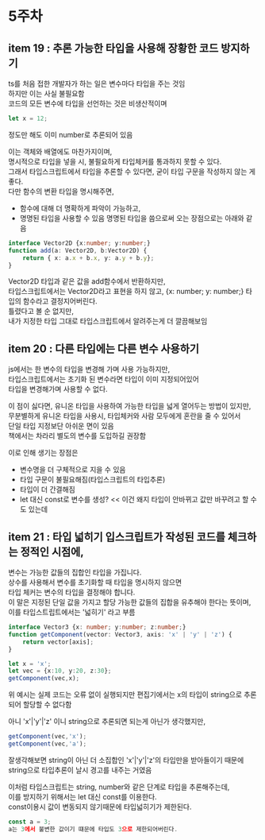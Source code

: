 # 5주차

## item 19 : 추론 가능한 타입을 사용해 장황한 코드 방지하기  

ts를 처음 접한 개발자가 하는 일은 변수마다 타입을 주는 것임  
하지만 이는 사실 불필요함  
코드의 모든 변수에 타입을 선언하는 것은 비생산적이며  
```ts
let x = 12;
```
정도만 해도 이미 number로 추론되어 있음  

이는 객체와 배열에도 마찬가지이며,  
명시적으로 타입을 넣을 시, 불필요하게 타입체커를 통과하지 못할 수 있다.  
그래서 타입스크립트에서 타입을 추론할 수 있다면, 굳이 타입 구문을 작성하지 않는 게 좋다.  
다만 함수의 변환 타입을 명시해주면,  
 - 함수에 대해 더 명확하게 파악이 가능하고,  
 - 명명된 타입을 사용할 수 있음
명명된 타입을 씀으로써 오는 장점으로는 아래와 같음
```ts
interface Vector2D {x:number; y:number;}
function add(a: Vector2D, b:Vector2D) {
    return { x: a.x + b.x, y: a.y + b.y};
}
```
Vector2D 타입과 같은 값을 add함수에서 반환하지만,  
타입스크립트에서는 Vector2D라고 표현을 하지 않고,  {x: number; y: number;} 타입의 함수라고 결정지어버린다.  
틀렸다고 볼 순 없지만,  
내가 지정한 타입 그대로 타입스크립트에서 알려주는게 더 깔끔해보임  

## item 20 : 다른 타입에는 다른 변수 사용하기  

js에서는 한 변수의 타입을 변경해 가며 사용 가능하지만,  
타입스크립트에서는 초기화 된 변수라면 타입이 이미 지정되어있어  
타입을 변경해가며 사용할 수 없다.  

이 점이 싫다면, 유니온 타입을 사용하여 가능한 타입을 넓게 열어두는 방법이 있지만,  
무분별하게 유니온 타입을 사용시, 타입체커와 사람 모두에게 혼란을 줄 수 있어서  
단일 타입 지정보단 아쉬운 면이 있음  
책에서는 차라리 별도의 변수를 도입하길 권장함  

이로 인해 생기는 장점은  
 - 변수명을 더 구체적으로 지을 수 있음  
 - 타입 구문이 불필요해짐(타입스크립트의 타입추론)
 - 타입이 더 간결해짐
 - let 대신 const로 변수를 생성? << 이건 왜지 타입이 안바뀌고 값만 바꾸려고 할 수도 있는데

## item 21 : 타입 넓히기  입스크립트가 작성된 코드를 체크하는 정적인 시점에,  
변수는 가능한 값들의 집합인 타입을 가집니다.  
상수를 사용해서 변수를 초기화할 때 타입을 명시하지 않으면  
타입 체커는 변수의 타입을 결정해야 합니다.  
이 말은 지정된 단일 값을 가지고 할당 가능한 값들의 집합을 유추해야 한다는 뜻이며,  
이를 타입스트립트에서는 '넓히기' 라고 부름

```ts
interface Vector3 {x: number; y:number; z:number;}
function getComponent(vector: Vector3, axis: 'x' | 'y' | 'z') {
    return vector[axis];
}

let x = 'x';
let vec = {x:10, y:20, z:30};
getComponent(vec,x);
```
위 예시는 실제 코드는 오류 없이 실행되지만 편집기에서는 
x의 타입이 string으로 추론되어 할당할 수 없다함  

아니 'x'|'y'|'z' 이니 string으로 추론되면 되는게 아닌가 생각했지만,  
```ts
getComponent(vec,'x');
getComponent(vec,'a');
```
잘생각해보면 string이 아닌 더 소집합인 'x'|'y'|'z'의 타입만을 받아들이기 때문에  
string으로 타입추론이 날시 경고를 내주는 거였음  

이처럼 타입스크립트는 string, number와 같은 단계로 타입을 추론해주는데,  
이를 방지하기 위해서는 let 대신 const를 이용한다.  
const이용시 값이 변동되지 않기때문에 타입넓히기가 제한된다.  
```ts
const a = 3;
a는 3에서 불변한 값이기 떄문에 타입도 3으로 제한되어버린다.
```








